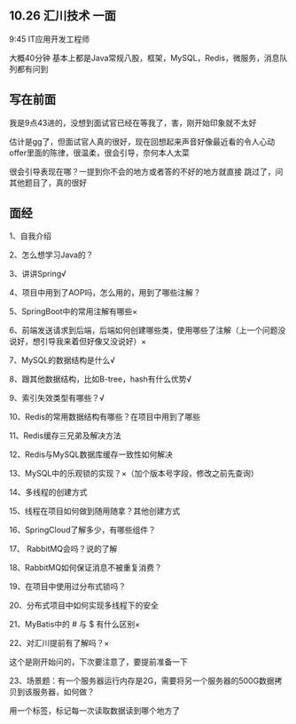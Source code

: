 ## 10.26 汇川技术 一面

9:45 IT应用开发工程师  

大概40分钟 基本上都是Java常规八股，框架，MySQL，Redis，微服务，消息队列都有问到



## 写在前面

我是9点43进的，没想到面试官已经在等我了，害，刚开始印象就不太好

估计是gg了，但面试官人真的很好，现在回想起来声音好像最近看的令人心动offer里面的陈律，很温柔，很会引导，奈何本人太菜

很会引导表现在哪？一提到你不会的地方或者答的不好的地方就直接 跳过了，问其他题目了，真的很好



## 面经

1、自我介绍

2、怎么想学习Java的？

3、讲讲Spring√

4、项目中用到了AOP吗，怎么用的，用到了哪些注解？

5、SpringBoot中的常用注解有哪些×

6、前端发送请求到后端，后端如何创建哪些类，使用哪些了注解（上一个问题没说好，想引导我来着但好像又没说好）×

7、MySQL的数据结构是什么√

8、跟其他数据结构，比如B-tree，hash有什么优势√

9、索引失效类型有哪些？√

10、Redis的常用数据结构有哪些？在项目中用到了哪些

11、Redis缓存三兄弟及解决方法

12、Redis与MySQL数据库缓存一致性如何解决

13、MySQL中的乐观锁的实现？×（加个版本号字段，修改之前先查询）

14、多线程的创建方式

15、线程在项目如何做到随用随拿？其他创建方式

16、SpringCloud了解多少，有哪些组件？

17、 RabbitMQ会吗？说的了解

18、RabbitMQ如何保证消息不被重复消费？

19、在项目中使用过分布式锁吗？

20、分布式项目中如何实现多线程下的安全

21、MyBatis中的 # 与 $ 有什么区别×

22、对汇川提前有了解吗？×

这个是刚开始问的，下次要注意了，要提前准备一下

23、场景题：有一个服务器运行内存是2G，需要将另一个服务器的500G数据拷贝到该服务器，如何做？

用一个标签，标记每一次读取数据读到哪个地方了

